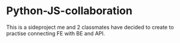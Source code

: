 # Python-JS-collaboration
This is a sideproject me and 2 classmates have decided to create to practise connecting FE with BE and API. 
